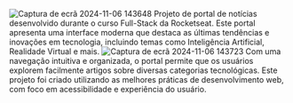 ![Captura de ecrã 2024-11-06 143648](https://github.com/user-attachments/assets/f74b3291-66d8-40de-9ae4-9442242e0051)
Projeto de portal de notícias desenvolvido durante o curso Full-Stack da Rocketseat. Este portal apresenta uma interface moderna que destaca as últimas tendências e inovações em tecnologia,
incluindo temas como Inteligência Artificial, Realidade Virtual e mais.
![Captura de ecrã 2024-11-06 143723](https://github.com/user-attachments/assets/b6e64da3-0499-49f4-8e30-7c5a10ac733e)
Com uma navegação intuitiva e organizada, o portal permite que os usuários explorem facilmente artigos sobre diversas categorias tecnológicas. 
Este projeto foi criado utilizando as melhores práticas de desenvolvimento web, com foco em acessibilidade e experiência do usuário.
